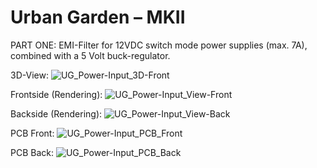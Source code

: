 # Urban Garden – MKII

PART ONE: 
EMI-Filter for 12VDC switch mode power supplies (max. 7A), combined with a 5 Volt buck-regulator. 


3D-View:
![UG_Power-Input_3D-Front](https://user-images.githubusercontent.com/65862198/115443113-25f7b080-a213-11eb-97b9-b58c121850ea.png)

Frontside (Rendering):
![UG_Power-Input_View-Front](https://user-images.githubusercontent.com/65862198/115444152-83403180-a214-11eb-9dcf-c61cf295564c.png)

Backside (Rendering):
![UG_Power-Input_View-Back](https://user-images.githubusercontent.com/65862198/115444164-863b2200-a214-11eb-9df6-9f49d44f2c85.png)

PCB Front:
![UG_Power-Input_PCB_Front](https://user-images.githubusercontent.com/65862198/115447020-4b3aed80-a218-11eb-8b0c-27efdaa0f9d8.png)

PCB Back:
![UG_Power-Input_PCB_Back](https://user-images.githubusercontent.com/65862198/115447033-4ece7480-a218-11eb-9101-146bbec6332c.png)
